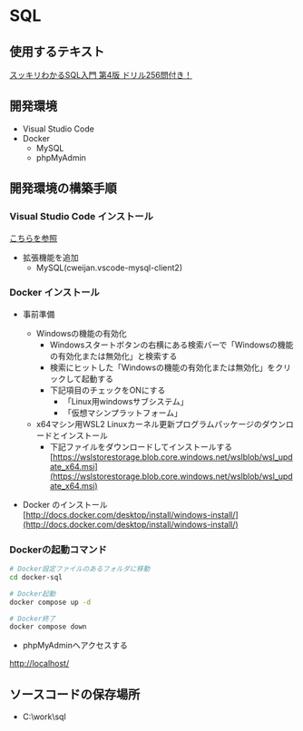 # SQL

## 使用するテキスト

[スッキリわかるSQL入門 第4版 ドリル256問付き！](https://book.impress.co.jp/books/1123101107)

## 開発環境

- Visual Studio Code
- Docker
  - MySQL
  - phpMyAdmin

## 開発環境の構築手順

###  Visual Studio Code インストール

[こちらを参照](https://github.com/room202/java?tab=readme-ov-file#%E9%96%8B%E7%99%BA%E7%92%B0%E5%A2%83%E3%81%AE%E6%A7%8B%E7%AF%89%E6%89%8B%E9%A0%86)

- 拡張機能を追加
  - MySQL(cweijan.vscode-mysql-client2)

###  Docker インストール

- 事前準備
  - Windowsの機能の有効化
    - Windowsスタートボタンの右横にある検索バーで「Windowsの機能の有効化または無効化」と検索する
    - 検索にヒットした「Windowsの機能の有効化または無効化」をクリックして起動する
    - 下記項目のチェックをONにする
      - 「Linux用windowsサブシステム」
      - 「仮想マシンプラットフォーム」
  - x64マシン用WSL2 Linuxカーネル更新プログラムパッケージのダウンロードとインストール
    - 下記ファイルをダウンロードしてインストールする  
    [https://wslstorestorage.blob.core.windows.net/wslblob/wsl_update_x64.msi](https://wslstorestorage.blob.core.windows.net/wslblob/wsl_update_x64.msi)

- Docker のインストール  
[http://docs.docker.com/desktop/install/windows-install/](http://docs.docker.com/desktop/install/windows-install/)

 ### Dockerの起動コマンド

 ```bash
# Docker設定ファイルのあるフォルダに移動
cd docker-sql

# Docker起動
docker compose up -d

# Docker終了
docker compose down
```

- phpMyAdminへアクセスする

[http://localhost/](http://localhost/)

## ソースコードの保存場所
  - C:\work\sql
